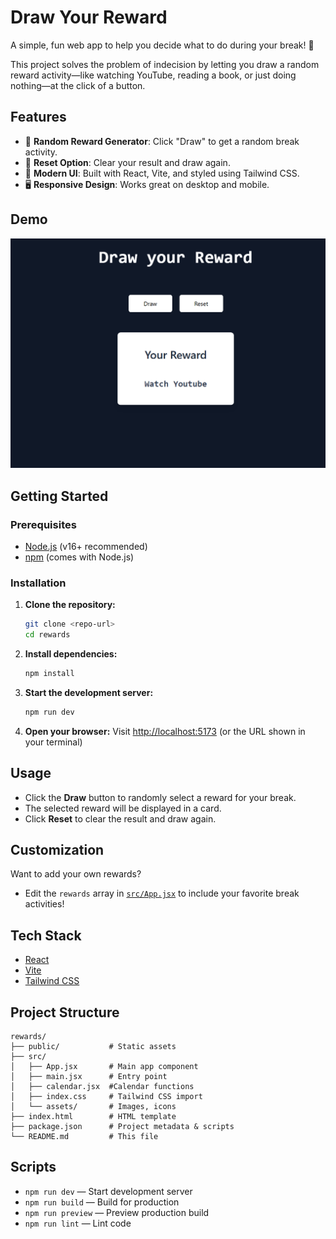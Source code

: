 # Draw Your Reward

A simple, fun web app to help you decide what to do during your break! 🎲

This project solves the problem of indecision by letting you draw a random reward activity—like watching YouTube, reading a book, or just doing nothing—at the click of a button.

## Features

- 🎁 **Random Reward Generator**: Click "Draw" to get a random break activity.
- 🔄 **Reset Option**: Clear your result and draw again.
- 🎨 **Modern UI**: Built with React, Vite, and styled using Tailwind CSS.
- 🖥️ **Responsive Design**: Works great on desktop and mobile.

## Demo

![App Screenshot](public/image.png)

## Getting Started

### Prerequisites
- [Node.js](https://nodejs.org/) (v16+ recommended)
- [npm](https://www.npmjs.com/) (comes with Node.js)

### Installation

1. **Clone the repository:**
   ```bash
   git clone <repo-url>
   cd rewards
   ```
2. **Install dependencies:**
   ```bash
   npm install
   ```
3. **Start the development server:**
   ```bash
   npm run dev
   ```
4. **Open your browser:**
   Visit [http://localhost:5173](http://localhost:5173) (or the URL shown in your terminal)

## Usage

- Click the **Draw** button to randomly select a reward for your break.
- The selected reward will be displayed in a card.
- Click **Reset** to clear the result and draw again.

## Customization

Want to add your own rewards?
- Edit the `rewards` array in [`src/App.jsx`](src/App.jsx) to include your favorite break activities!

## Tech Stack
- [React](https://react.dev/)
- [Vite](https://vitejs.dev/)
- [Tailwind CSS](https://tailwindcss.com/)

## Project Structure

```
rewards/
├── public/           # Static assets
├── src/
│   ├── App.jsx       # Main app component
│   ├── main.jsx      # Entry point
│   ├── calendar.jsx  #Calendar functions
│   ├── index.css     # Tailwind CSS import
│   └── assets/       # Images, icons
├── index.html        # HTML template
├── package.json      # Project metadata & scripts
└── README.md         # This file
```

## Scripts
- `npm run dev` — Start development server
- `npm run build` — Build for production
- `npm run preview` — Preview production build
- `npm run lint` — Lint code


